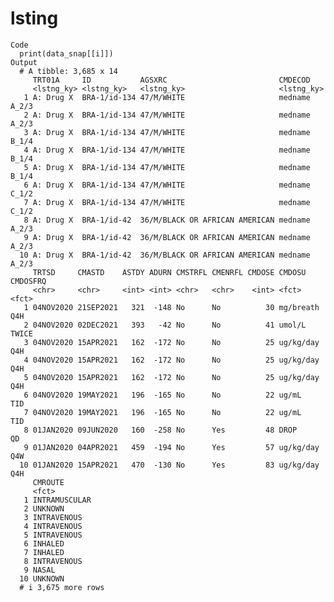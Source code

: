 # lsting

    Code
      print(data_snap[[i]])
    Output
      # A tibble: 3,685 x 14
         TRT01A     ID           AGSXRC                         CMDECOD      
         <lstng_ky> <lstng_ky>   <lstng_ky>                     <lstng_ky>   
       1 A: Drug X  BRA-1/id-134 47/M/WHITE                     medname A_2/3
       2 A: Drug X  BRA-1/id-134 47/M/WHITE                     medname A_2/3
       3 A: Drug X  BRA-1/id-134 47/M/WHITE                     medname B_1/4
       4 A: Drug X  BRA-1/id-134 47/M/WHITE                     medname B_1/4
       5 A: Drug X  BRA-1/id-134 47/M/WHITE                     medname B_1/4
       6 A: Drug X  BRA-1/id-134 47/M/WHITE                     medname C_1/2
       7 A: Drug X  BRA-1/id-134 47/M/WHITE                     medname C_1/2
       8 A: Drug X  BRA-1/id-42  36/M/BLACK OR AFRICAN AMERICAN medname A_2/3
       9 A: Drug X  BRA-1/id-42  36/M/BLACK OR AFRICAN AMERICAN medname A_2/3
      10 A: Drug X  BRA-1/id-42  36/M/BLACK OR AFRICAN AMERICAN medname A_2/3
         TRTSD     CMASTD    ASTDY ADURN CMSTRFL CMENRFL CMDOSE CMDOSU    CMDOSFRQ
         <chr>     <chr>     <int> <int> <chr>   <chr>    <int> <fct>     <fct>   
       1 04NOV2020 21SEP2021   321  -148 No      No          30 mg/breath Q4H     
       2 04NOV2020 02DEC2021   393   -42 No      No          41 umol/L    TWICE   
       3 04NOV2020 15APR2021   162  -172 No      No          25 ug/kg/day Q4H     
       4 04NOV2020 15APR2021   162  -172 No      No          25 ug/kg/day Q4H     
       5 04NOV2020 15APR2021   162  -172 No      No          25 ug/kg/day Q4H     
       6 04NOV2020 19MAY2021   196  -165 No      No          22 ug/mL     TID     
       7 04NOV2020 19MAY2021   196  -165 No      No          22 ug/mL     TID     
       8 01JAN2020 09JUN2020   160  -258 No      Yes         48 DROP      QD      
       9 01JAN2020 04APR2021   459  -194 No      Yes         57 ug/kg/day Q4W     
      10 01JAN2020 15APR2021   470  -130 No      Yes         83 ug/kg/day Q4H     
         CMROUTE      
         <fct>        
       1 INTRAMUSCULAR
       2 UNKNOWN      
       3 INTRAVENOUS  
       4 INTRAVENOUS  
       5 INTRAVENOUS  
       6 INHALED      
       7 INHALED      
       8 INTRAVENOUS  
       9 NASAL        
      10 UNKNOWN      
      # i 3,675 more rows

